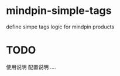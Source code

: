 mindpin-simple-tags
===================

define simpe tags logic for mindpin products


# TODO
使用说明
配置说明
....